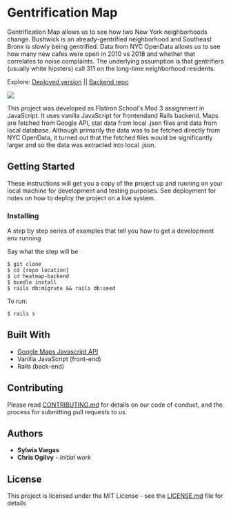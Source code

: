 # Gentrification Map

Gentrification Map allows us to see how two New York neighborhoods change. Bushwick is an already-gentrified neighborhood and Southeast Bronx is slowly being gentrified. Data from NYC OpenData allows us to see how many new cafes were open in 2010 vs 2018 and whether that correlates to noise complaints. The underlying assumption is that gentrifiers (usually white hipsters) call 311 on the long-time neighborhood residents. 

Explore:
[Deployed version](https://gentrification-map.firebaseapp.com/) || [Backend repo](https://github.com/sylwiavargas/Gentrification-Map-Frontend)

![](gentrification-map.gif)

This project was developed as Flatiron School's Mod 3 assignment in JavaScript. It uses vanilla JavaScript for frontendand Rails backend. Maps are fetched from Google API, stat data from local .json files and data from local database. Although primarily the data was to be fetched directly from NYC OpenData, it turned out that the fetched files would be significantly larger and so the data was extracted into local .json.


## Getting Started

These instructions will get you a copy of the project up and running on your local machine for development and testing purposes. See deployment for notes on how to deploy the project on a live system.

### Installing

A step by step series of examples that tell you how to get a development env running

Say what the step will be

```
$ git clone
$ cd [repo location]
$ cd heatmap-backend
$ bundle install
$ rails db:migrate && rails db:seed
```

To run:

```
$ rails s
```

## Built With

* [Google Maps Javascript API](https://developers.google.com/maps/documentation/javascript/tutorial)
* Vanilla JavaScript (front-end)
* Rails (back-end)

## Contributing

Please read [CONTRIBUTING.md](https://github.com/sylwiavargas/Gentrification-Map-Frontend/blob/master/CONTRIBUTING.md) for details on our code of conduct, and the process for submitting pull requests to us.

## Authors

* **Sylwia Vargas**
* **Chris Ogilvy** - *Initial work*

## License

This project is licensed under the MIT License - see the [LICENSE.md](LICENSE.md) file for details
